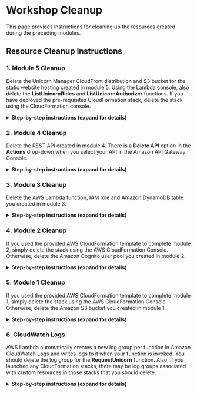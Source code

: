 # Workshop Cleanup

This page provides instructions for cleaning up the resources created during the preceding modules.

## Resource Cleanup Instructions

### 1. Module 5 Cleanup
Delete the Unicorn Manager CloudFront distribution and S3 bucket for the static website hosting created in module 5. Using the Lambda console, also delete the **ListUnicornRides** and **ListUnicornAuthorizer** functions. If you have deployed the pre-requisites CloudFormation stack, delete the stack using the CloudFormation console.

<details>
<summary><strong>Step-by-step instructions (expand for details)</strong></summary><p>

1. In the AWS Management Console, click **Services** then select **CloudFront** under Networking & Content Delivery.

1. Select the distribution for the Unicorn Manager application we created in module 5 and click **Disable**.

1. Once the distribution is disabled, click **Delete**.

1. Using the **Services** dropdown, navigate to the **S3** console under Storage.

1. Select the **unicornmanager-xxx** bucket and click **Delete bucket**. In the confirmation window enter the bucket name and click **Confirm**.

1. Next, using the **Services** dropdown navigate to the **Lambda** console under Compute.

1. From the functions list, select the **ListUnicornRides** function and use the **Actions** dropdown to select **Delete**.

1. Repeat the same operation for the **ListUnicornAuthorizer** function.

1. If you have deployed the pre-requisites stack before starting module 5, navigate to the **CloudFormation** console under Management Tools.

1. Select the **WildRydes-xxx** stack and use the **Actions** dropdown to click **Delete Stack**.

</p></details>

### 2. Module 4 Cleanup
Delete the REST API created in module 4. There is a **Delete API** option in the **Actions** drop-down when you select your API in the Amazon API Gateway Console.

<details>
<summary><strong>Step-by-step instructions (expand for details)</strong></summary><p>

1. In the AWS Management Console, click **Services** then select **API Gateway** under Application Services.

1. Select the API you created in module 4.

1. Expand the **Actions** drop-down and choose **Delete API**.

1. Enter the name of your API when prompted and choose **Delete API**.

</p></details>


### 3. Module 3 Cleanup
Delete the AWS Lambda function, IAM role and Amazon DynamoDB table you created in module 3.

<details>
<summary><strong>Step-by-step instructions (expand for details)</strong></summary><p>

#### Lambda Function

1. In the AWS Management Console, click **Services** then select **Lambda** under Compute.

1. Select the `RequestUnicorn` function you created in module 3.

1. From the **Actions** drop-down, choose **Delete function**.

1. Choose **Delete** when prompted to confirm.

#### IAM Role

1. In the AWS Management Console, click **Services** then select **IAM** under Security, Identity & Compliance.

1. Select **Roles** from the navigation menu.

1. Type `WildRydesLambda` into the filter box.

1. Select the role you created in module 3.

1. From the **Role actions** drop-down, select **Delete role**.

1. Choose **Yes, Delete** when prompted to confirm.

#### DynamoDB Table

1. In the AWS Management Console, click **Services** then select **DynamoDB** under Databases

1. Choose **Tables** in the navigation menu.

1. Choose the **Rides** table you created in module 3.

1. Choose **Delete table** from the **Actions** drop-down.

1. Leave the checkbox to **Delete all CloudWatch alarms for this table** selected and choose **Delete**.

</p></details>

### 4. Module 2 Cleanup
If you used the provided AWS CloudFormation template to complete module 2, simply delete the stack using the AWS CloudFormation Console. Otherwise, delete the Amazon Cognito user pool you created in module 2.

<details>
<summary><strong>Step-by-step instructions (expand for details)</strong></summary><p>

1. From the AWS Console click **Services** then select **Cognito** under Mobile Services.

1. Choose **Manage your User Pools**.

1. Select the **WildRydes** user pool you created in module 2.

1. Choose **Delete Pool** in the upper right corner of the page.

1. Type `delete` and choose **Delete Pool** when prompted to confirm.

</p></details>

### 5. Module 1 Cleanup
If you used the provided AWS CloudFormation template to complete module 1, simply delete the stack using the AWS CloudFormation Console. Otherwise, delete the Amazon S3 bucket you created in module 1.

<details>
<summary><strong>Step-by-step instructions (expand for details)</strong></summary><p>

1. In the AWS Management Console choose **Services** then select **S3** under Storage.

1. Select the bucket you created in module 1.

1. Choose **Delete bucket**.

1. Enter the name of your bucket when prompted to confirm, Then choose confirm.

</p></details>


### 6. CloudWatch Logs
AWS Lambda automatically creates a new log group per function in Amazon CloudWatch Logs and writes logs to it when your function is invoked. You should delete the log group for the **RequestUnicorn** function. Also, if you launched any CloudFormation stacks, there may be log groups associated with custom resources in those stacks that you should delete.

<details>
<summary><strong>Step-by-step instructions (expand for details)</strong></summary><p>

1. From the AWS Console click **Services** then select **CloudWatch** under Management Tools.

1. Choose **Logs** in the navigation menu.

1. Select the **/aws/lambda/RequestUnicorn** log group. If you have many log groups in your account, you can type `/aws/lambda/RequestUnicorn` into the **Filter** text box to easily locate the log group.

1. Choose **Delete log group** from the **Actions** drop-down.

1. Choose **Yes, Delete** when prompted to confirm.

1. If you launched any CloudFormation templates to complete a module, repeat steps 3-5 for any log groups which begin with `/aws/lambda/wildrydes-webapp`.

</p></details>
